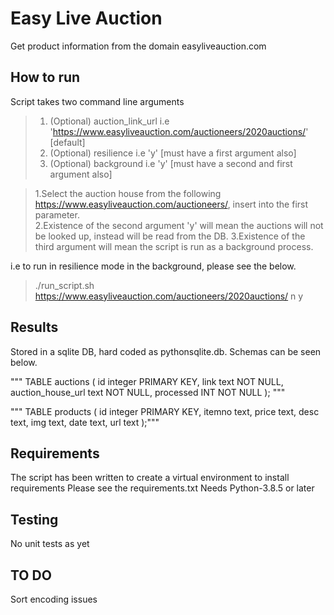 # Easy Live Auction
Get product information from the domain easyliveauction.com

## How to run
Script takes two command line arguments 

>1. (Optional) auction_link_url i.e 'https://www.easyliveauction.com/auctioneers/2020auctions/' [default]
>2. (Optional) resilience i.e 'y' [must have a first argument also] 
>2. (Optional) background i.e 'y' [must have a second and first argument also]

>1.Select the auction house from the following https://www.easyliveauction.com/auctioneers/, insert into the first parameter.  
>2.Existence of the second argument 'y' will mean the auctions will not be looked up, instead will be read from the DB. 
>3.Existence of the third argument will mean the script is run as a background process. 

i.e to run in resilience mode in the background, please see the below.

> ./run_script.sh https://www.easyliveauction.com/auctioneers/2020auctions/ n y

## Results 

Stored in a sqlite DB, hard coded as pythonsqlite.db. Schemas can be seen below. 

""" TABLE auctions (
                                        id integer PRIMARY KEY,
                                        link text NOT NULL,
                                        auction_house_url text NOT NULL, 
                                        processed INT NOT NULL
                                    ); """

""" TABLE products (
                                    id integer PRIMARY KEY,
                                    itemno text,
                                    price text,
                                    desc text,
                                    img text,
                                    date text,
                                    url text 
                                );"""


## Requirements 
The script has been written to create a virtual environment to install requirements 
Please see the requirements.txt
Needs Python-3.8.5 or later 

## Testing
No unit tests as yet 

## TO DO 
Sort encoding issues 